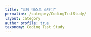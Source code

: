 ```yaml
---
title: "코딩 테스트 스터디"
permalink: /category/CodingTestStudy/
layout: category
author_profile: true
taxonomy: Coding Test Study
---
```

